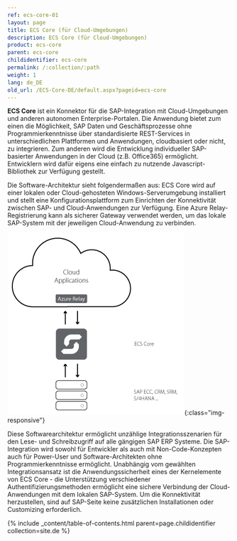 ```yaml
---
ref: ecs-core-01
layout: page
title: ECS Core (für Cloud-Umgebungen)
description: ECS Core (für Cloud-Umgebungen)
product: ecs-core
parent: ecs-core
childidentifier: ecs-core
permalink: /:collection/:path
weight: 1
lang: de_DE
old_url: /ECS-Core-DE/default.aspx?pageid=ecs-core
---
```


**ECS Core** ist ein Konnektor für die SAP-Integration mit Cloud-Umgebungen und anderen autonomen Enterprise-Portalen. Die Anwendung bietet zum einen die Möglichkeit, SAP Daten und Geschäftsprozesse ohne Programmierkenntnisse über standardisierte REST-Services in unterschiedlichen Plattformen und Anwendungen, cloudbasiert oder nicht, zu integrieren. Zum anderen wird die Entwicklung individueller SAP-basierter Anwendungen in der Cloud (z.B. Office365) ermöglicht. Entwicklern wird dafür eigens eine einfach zu nutzende Javascript-Bibliothek zur Verfügung gestellt.

Die Software-Architektur sieht folgendermaßen aus: ECS Core wird auf einer lokalen oder Cloud-gehosteten Windows-Serverumgebung installiert und stellt eine Konfigurationsplattform zum Einrichten der Konnektivität zwischen SAP- und Cloud-Anwendungen zur Verfügung. Eine Azure Relay-Registrierung kann als sicherer Gateway verwendet werden, um das lokale SAP-System mit der jeweiligen Cloud-Anwendung zu verbinden.  

![ecscore-architecture](/img/content/ecscore-architecture.jpg){:class="img-responsive"}

Diese Softwarearchitektur ermöglicht unzählige Integrationsszenarien für den Lese- und Schreibzugriff auf alle gängigen SAP ERP Systeme. Die SAP-Integration wird sowohl für Entwickler als auch mit Non-Code-Konzepten auch für Power-User und Software-Architekten ohne Programmierkenntnisse ermöglicht. 
Unabhängig vom gewählten Integrationsansatz ist die Anwendungssicherheit eines der Kernelemente von ECS Core - die Unterstützung verschiedener Authentifizierungsmethoden ermöglicht eine sichere Verbindung der Cloud-Anwendungen mit dem lokalen SAP-System. Um die Konnektivität herzustellen, sind auf SAP-Seite keine zusätzlichen Installationen oder Customizing erforderlich.

{% include _content/table-of-contents.html parent=page.childidentifier collection=site.de %}